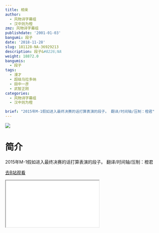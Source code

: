 ```yaml
---
title: 相亲
author:
  - 风物诗字幕组
  - 汉中则为橙
zmz: 风物诗字幕组
publishdate: '2001-01-03'
bangumi: 段子
date: '2018-11-28'
slug: 181128-NA-36929213
description: 段子&#8226;NA
weight: 18872.0
bangumis:
  - 段子
tags:
  - 漫才
  - 超级马拉多纳
  - 田中一彦
  - 武智正刚
categories:
  - 风物诗字幕组
  - 汉中则为橙

brief: "2015年M-1假如进入最终决赛的话打算表演的段子。 翻译/时间轴/压制：橙君"
---
```

![](https://i.imgur.com/KQccpus.jpg)
# 简介  
2015年M-1假如进入最终决赛的话打算表演的段子。
翻译/时间轴/压制：橙君  

[去B站观看](https://www.bilibili.com/video/av36929213/)
<div class ="resp-container"><iframe class="testiframe" src="//player.bilibili.com/player.html?aid=36929213"", scrolling="no", allowfullscreen="true" > </iframe></div> 
